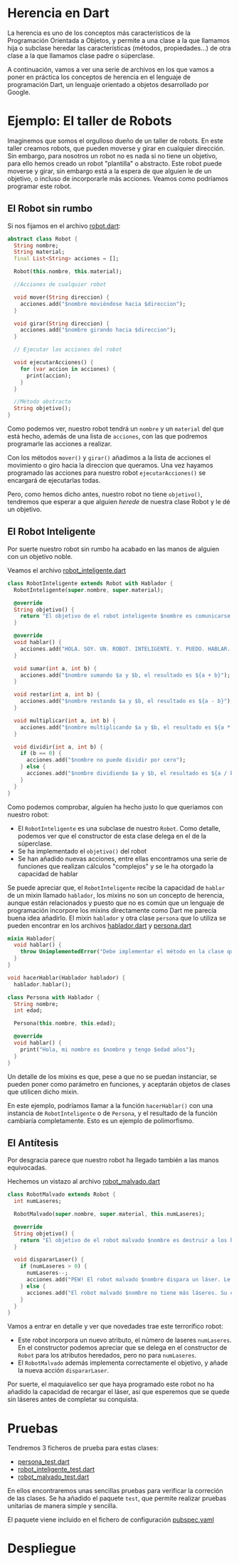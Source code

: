 # Herencia en Dart

La herencia es uno de los conceptos más característicos de la Programación Orientada a Objetos, y permite a una clase a la que llamamos hija o subclase heredar las características (métodos, propiedades...) de otra clase a la que llamamos clase padre o súperclase.

A continuación, vamos a ver una serie de archivos en los que vamos a poner en práctica los conceptos de herencia en el lenguaje de programación Dart, un lenguaje orientado a objetos desarrollado por Google.

# Ejemplo: El taller de Robots

Imaginemos que somos el orgulloso dueño de un taller de robots. En este taller creamos robots, que pueden moverse y girar en cualquier dirección. Sin embargo, para nosotros un robot no es nada si no tiene un objetivo, para ello hemos creado un robot "plantilla" o abstracto. Este robot puede moverse y girar, sin embargo está a la espera de que alguien le de un objetivo, o incluso de incorporarle más acciones. Veamos como podríamos programar este robot.

## El Robot sin rumbo

Si nos fijamos en el archivo [robot.dart](lib/robot.dart):

```dart
abstract class Robot {
  String nombre;
  String material;
  final List<String> acciones = [];

  Robot(this.nombre, this.material);

  //Acciones de cualquier robot

  void mover(String direccion) {
    acciones.add("$nombre moviéndose hacia $direccion");
  }

  void girar(String direccion) {
    acciones.add("$nombre girando hacia $direccion");
  }

  // Ejecutar las acciones del robot

  void ejecutarAcciones() {
    for (var accion in acciones) {
      print(accion);
    }
  }

  //Método abstracto
  String objetivo();
}

```

Como podemos ver, nuestro robot tendrá un `nombre` y un `material` del que está hecho, además de una lista de `acciones`, con las que podremos programarle las acciones a realizar.

Con los métodos `mover()` y `girar()` añadimos a la lista de acciones el movimiento o giro hacia la direccion que queramos. Una vez hayamos programado las acciones para nuestro robot `ejecutarAcciones()` se encargará de ejecutarlas todas.

Pero, como hemos dicho antes, nuestro robot no tiene `objetivo()`, tendremos que esperar a que alguien *herede* de nuestra clase Robot y le dé un objetivo.

## El Robot Inteligente

Por suerte nuestro robot sin rumbo ha acabado en las manos de alguien con un objetivo noble.

Veamos el archivo [robot_inteligente.dart](lib/robot_inteligente.dart)

```dart
class RobotInteligente extends Robot with Hablador {
  RobotInteligente(super.nombre, super.material);

  @override
  String objetivo() {
    return "El objetivo de el robot inteligente $nombre es comunicarse con humanos y realizar cálculos complejos.";
  }

  @override
  void hablar() {
    acciones.add("HOLA. SOY. UN. ROBOT. INTELIGENTE. Y. PUEDO. HABLAR. CON. LOS. HUMANOS. MI. NOMBRE. ES. $nombre. Y. ESTOY. HECHO. DE. $material.");
  }

  void sumar(int a, int b) {
    acciones.add("$nombre sumando $a y $b, el resultado es ${a + b}");
  }

  void restar(int a, int b) {
    acciones.add("$nombre restando $a y $b, el resultado es ${a - b}");
  }

  void multiplicar(int a, int b) {
    acciones.add("$nombre multiplicando $a y $b, el resultado es ${a * b}");
  }

  void dividir(int a, int b) {
    if (b == 0) {
      acciones.add("$nombre no puede dividir por cero");
    } else {
      acciones.add("$nombre dividiendo $a y $b, el resultado es ${a / b}");
    }
  }
}
```

Como podemos comprobar, alguien ha hecho justo lo que queriamos con nuestro robot:

- El `RobotInteligente` es una subclase de nuestro `Robot`. Como detalle, podemos ver que el constructor de esta clase delega en el de la súperclase.
- Se ha implementado el `objetivo()` del robot
- Se han añadido nuevas acciones, entre ellas encontramos una serie de funciones que realizan cálculos "complejos" y se le ha otorgado la capacidad de hablar

Se puede apreciar que, el `RobotInteligente` recibe la capacidad de `hablar` de un mixin llamado `hablador`, los mixins no son un concepto de herencia, aunque están relacionados y puesto que no es común que un lenguaje de programación incorpore los mixins directamente como Dart me parecía buena idea añadirlo. El mixin `hablador` y otra clase `persona` que lo utiliza se pueden encontrar en los archivos [hablador.dart](lib/hablador.dart) y [persona.dart](lib/persona.dart)

```dart
mixin Hablador{
  void hablar() {
    throw UnimplementedError("Debe implementar el método en la clase que use este mixin");
  }
}

void hacerHablar(Hablador hablador) {
  hablador.hablar();
```

```dart
class Persona with Hablador {
  String nombre;
  int edad; 

  Persona(this.nombre, this.edad);

  @override
  void hablar() {
    print("Hola, mi nombre es $nombre y tengo $edad años");
  }
}
```

Un detalle de los mixins es que, pese a que no se puedan instanciar, se pueden poner como parámetro en funciones, y aceptarán objetos de clases que utilicen dicho mixin. 

En este ejemplo, podríamos llamar a la función `hacerHablar()` con una instancia de `RobotInteligente` o de `Persona`, y el resultado de la función cambiaría completamente. Esto es un ejemplo de polimorfismo.

## El Antítesis

Por desgracia parece que nuestro robot ha llegado también a las manos equivocadas.

Hechemos un vistazo al archivo [robot_malvado.dart](lib/robot_malvado.dart)

```dart
class RobotMalvado extends Robot {
  int numLaseres;

  RobotMalvado(super.nombre, super.material, this.numLaseres);

  @override
  String objetivo() {
    return "El objetivo de el robot malvado $nombre es destruir a los humanos y conquistar el mundo.";
  }

  void dispararLaser() {
    if (numLaseres > 0) {
      numLaseres--;
      acciones.add("PEW! El robot malvado $nombre dispara un láser. Le quedan $numLaseres láseres.");
    } else {
      acciones.add("El robot malvado $nombre no tiene más láseres. Su conquista ha fracasado.");
    }
  }
}
```
Vamos a entrar en detalle y ver que novedades trae este terrorífico robot:

- Este robot incorpora un nuevo atributo, el número de laseres `numLaseres`. En el constructor podemos apreciar que se delega en el constructor de `Robot` para los atributos heredados, pero no para `numLaseres`.
- El `RobotMalvado` además implementa correctamente el objetivo, y añade la nueva acción `dispararLaser`.

Por suerte, el maquiavelico ser que haya programado este robot no ha añadido la capacidad de recargar el láser, así que esperemos que se quede sin láseres antes de completar su conquista.

# Pruebas

Tendremos 3 ficheros de prueba para estas clases:

- [persona_test.dart](test/persona_test.dart)
- [robot_inteligente_test.dart](test/persona_test.dart)
- [robot_malvado_test.dart](test/robot_malvado_test.dart)

En ellos encontraremos unas sencillas pruebas para verificar la correción de las clases. Se ha añadido el paquete `test`, que permite realizar pruebas unitarias de manera simple y sencilla.

El paquete viene incluido en el fichero de configuración [pubspec.yaml](pubspec.yaml)

# Despliegue